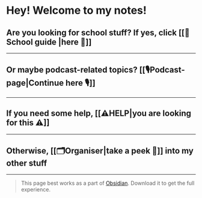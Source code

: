# Hey! Welcome to my notes!

## Are you looking for school stuff? If yes, click [[🏫School guide |here 🏫]]
---
## Or maybe podcast-related topics? [[🎙️Podcast-page|Continue here 🎙️]]
---
## If you need some help, [[⚠️HELP|you are looking for this ⚠]]
---
## Otherwise, [[🗂️Organiser|take a peek 👀]] into my other stuff
---
>This page best works as a part of [Obsidian](https://obsidian.md). Download it to get the full experience.